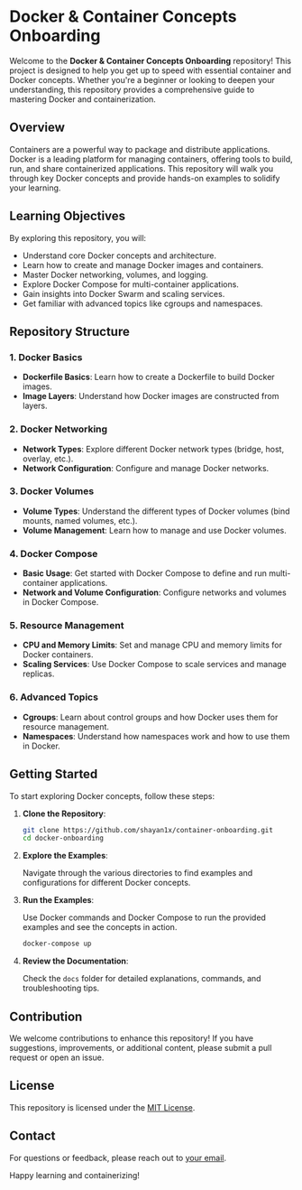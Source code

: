 # Docker & Container Concepts Onboarding

Welcome to the **Docker & Container Concepts Onboarding** repository! This project is designed to help you get up to speed with essential container and Docker concepts. Whether you're a beginner or looking to deepen your understanding, this repository provides a comprehensive guide to mastering Docker and containerization.

## Overview

Containers are a powerful way to package and distribute applications. Docker is a leading platform for managing containers, offering tools to build, run, and share containerized applications. This repository will walk you through key Docker concepts and provide hands-on examples to solidify your learning.

## Learning Objectives

By exploring this repository, you will:
- Understand core Docker concepts and architecture.
- Learn how to create and manage Docker images and containers.
- Master Docker networking, volumes, and logging.
- Explore Docker Compose for multi-container applications.
- Gain insights into Docker Swarm and scaling services.
- Get familiar with advanced topics like cgroups and namespaces.

## Repository Structure

### 1. Docker Basics

- **Dockerfile Basics**: Learn how to create a Dockerfile to build Docker images.
- **Image Layers**: Understand how Docker images are constructed from layers.

### 2. Docker Networking

- **Network Types**: Explore different Docker network types (bridge, host, overlay, etc.).
- **Network Configuration**: Configure and manage Docker networks.

### 3. Docker Volumes

- **Volume Types**: Understand the different types of Docker volumes (bind mounts, named volumes, etc.).
- **Volume Management**: Learn how to manage and use Docker volumes.

### 4. Docker Compose

- **Basic Usage**: Get started with Docker Compose to define and run multi-container applications.
- **Network and Volume Configuration**: Configure networks and volumes in Docker Compose.

### 5. Resource Management

- **CPU and Memory Limits**: Set and manage CPU and memory limits for Docker containers.
- **Scaling Services**: Use Docker Compose to scale services and manage replicas.

### 6. Advanced Topics

- **Cgroups**: Learn about control groups and how Docker uses them for resource management.
- **Namespaces**: Understand how namespaces work and how to use them in Docker.

## Getting Started

To start exploring Docker concepts, follow these steps:

1. **Clone the Repository**:

    ```bash
    git clone https://github.com/shayan1x/container-onboarding.git
    cd docker-onboarding
    ```

2. **Explore the Examples**:

    Navigate through the various directories to find examples and configurations for different Docker concepts.

3. **Run the Examples**:

    Use Docker commands and Docker Compose to run the provided examples and see the concepts in action.

    ```bash
    docker-compose up
    ```

4. **Review the Documentation**:

    Check the `docs` folder for detailed explanations, commands, and troubleshooting tips.

## Contribution

We welcome contributions to enhance this repository! If you have suggestions, improvements, or additional content, please submit a pull request or open an issue.

## License

This repository is licensed under the [MIT License](LICENSE).

## Contact

For questions or feedback, please reach out to [your email](mailto:amirshayanaghamiri1@gmail.com).

Happy learning and containerizing!

